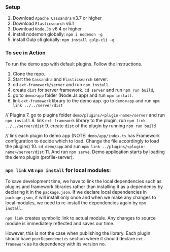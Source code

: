 ### Setup 
  1. Download `Apache Cassandra` v3.7 or higher
  2. Download `Elasticsearch` v6.1
  3. Download `Node.Js` v6.4 or higher
  4. install nodemon globally: `npm i nodemon -g`
  5. install Gulp cli globally: `npm install gulp-cli -g`
  
### To see in Action

To run the demo app with default plugins. Follow the instructions.

1. Clone the repo.
2. Start the `Cassandra` and `Elasticsearch` server.
3. cd `ext-framework/server` and run `npm install`.
4. create `dist` for server framework. `cd server` and run `npm run build`,
5. go to `demo`>`app` folder (Node.Js app) and run `npm install`.
6. link `ext-framework` library to the demo app. go to `demo`>`app` and run `npm link ../../server/dist`

// Plugins
7. go to plugins folder `demo/plugins/<plugin-name>/server` and run `npm install`
8. link `ext-framework` library to the plugin, run `npm link ../../server/dist`
9. create `dist` of the plugin by running `npm run build`

// link each plugin to demo app
(NOTE: `demo/app/index.ts` has Framework configuration to decide which to load. Change the file accordingly to load the plugins)
10.   `cd demo/app` and run `npm link ../plugins/<plugin-name>/server/dist`
11.   And run `npm serve`. Demo application starts by loading the demo plugin (profile-server).

### `npm link` vs `npm install` for local modules:
 To save development time, we have to link the local dependencies such as plugins and framework libraries rather than installing it as a dependency by declaring it in the `package.json`. If we declare local dependencies in `package.json`, it will install only once and when we make any changes to local modules, we need to re-install the dependencies again by `npm install`.

 `npm link` creates symbolic link to actual module. Any changes to source module is immediately reflected and saves our time.

 However, this is not the case when publishing the library. Each plugin should have `peerDependencies` section where it should declare `ext-framework` as its dependency with its version no.  